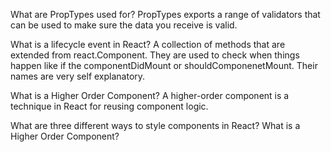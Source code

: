 What are PropTypes used for?
PropTypes exports a range of validators that can be used to make sure the data you receive is valid. 


What is a lifecycle event in React?
A collection of methods that are extended from react.Component. They are used to check when things happen like if the componentDidMount or shouldComponenetMount. Their names are very self explanatory.

What is a Higher Order Component?
A higher-order component is a technique in React for reusing component logic.

What are three different ways to style components in React?
What is a Higher Order Component?